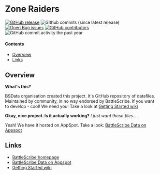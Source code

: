 Zone Raiders
============

[![GitHub release](https://img.shields.io/github/release/BSData/zone-raiders.svg?style=flat-square)](https://github.com/BSData/zone-raiders/releases/latest)
![Github commits (since latest release)](https://img.shields.io/github/commits-since/BSData/zone-raiders/latest.svg?style=flat-square)
[![Open Bug issues](https://img.shields.io/github/issues/bsdata/zone-raiders/Type%3A%20bug.svg?style=flat-square&label=bugs)](https://github.com/BSData/zone-raiders/issues?q=is%3Aissue+is%3Aopen+label%3A%22Type%3A+bug%22)
[![GitHub contributors](https://img.shields.io/github/contributors/BSData/zone-raiders.svg?style=flat-square)](https://github.com/BSData/zone-raiders/graphs/contributors)
![GitHub commit activity the past year](https://img.shields.io/github/commit-activity/y/BSData/zone-raiders.svg?style=flat-square)



#### Contents ####

* [Overview][]
* [Links][]

## Overview ##
[Overview]: #overview

__What's this?__

BSData organisation created this project. It's GitHub repository of datafiles.
Maintained by community, in no way endorsed by BattleScribe. If you want
to develop - cool! We need you! Take a look at [Getting Started wiki][]

__Okay, nice project. Is it actually working?__ _I just want those files..._

Yeah! We have it hosted on AppSpot. Take a look: [BattleScribe Data on Appspot][]


## Links ##
[Links]: #links

* [BattleScribe homepage][]
* [BattleScribe Data on Appspot][]
* [Getting Started wiki][]


[BattleScribe homepage]: http://www.battlescribe.net/
[BattleScribe Data on Appspot]: http://battlescribedata.appspot.com/#/repos
[Getting Started wiki]: https://github.com/BSData/catalogue-development/wiki/Getting-Started#contributing
